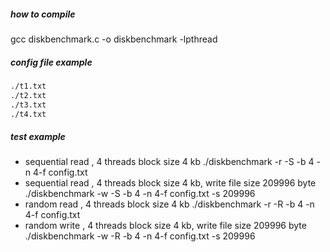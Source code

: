 ##### how to compile
gcc diskbenchmark.c -o diskbenchmark -lpthread
##### config file example
```txt
./t1.txt
./t2.txt
./t3.txt
./t4.txt
```
##### test example
- sequential read , 4 threads block size 4 kb
./diskbenchmark -r -S -b 4 -n 4-f config.txt
- sequential read , 4 threads block size 4 kb, write file size 209996 byte
./diskbenchmark -w -S -b 4 -n 4-f config.txt -s 209996
- random read , 4 threads block size 4 kb
./diskbenchmark -r -R -b 4 -n 4-f config.txt
- random write , 4 threads block size 4 kb, write file size 209996 byte
./diskbenchmark -w -R -b 4 -n 4-f config.txt -s 209996